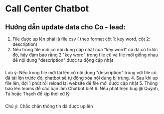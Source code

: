 # Call Center Chatbot
## Hướng dẫn update data cho Co - lead:
1. File được up lên phải là file csv ( theo format cột 1: key word, cột 2: description)
2. Nếu trong file mới có nội dung cập nhật của "key word" cũ đã có trước đó, hãy đảm bảo rằng 2 "key word" trong file cũ và file mới giống nhau để nội dung "description" được tự động cập nhật
###
Lưu ý: Nếu trong file mới tải lên có nội dung "description" trùng với file cũ đã tải lên trước đó, chatbot sẽ tự động xóa nội dung bị trùng.
4. Sau khi up file lên, đợi 1 phút rồi reload lại website để file mới được cập nhật
5. Thông báo lên teams để các bạn làm Chatbot biết
6. Nếu phát hiện bug @ Quỳnh, Tú hoặc Thạch để kịp thời xử lý

###
Chú ý: Chắc chắn thông tin đã được up lên
   
